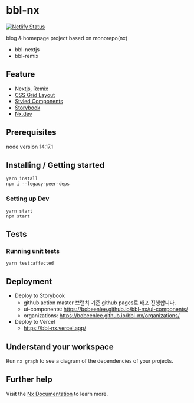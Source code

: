 # bbl-nx
[![Netlify Status](https://api.netlify.com/api/v1/badges/9df06975-e9cf-4761-bf57-48f6f970c96b/deploy-status)](https://app.netlify.com/sites/bbl/deploys)

blog & homepage project based on monorepo(nx)
- bbl-nextjs
- bbl-remix

## Feature

- Nextjs, Remix
- [CSS Grid Layout](https://www.youtube.com/watch?v=7kVeCqQCxlk)
- [Styled Components](https://github.com/styled-components/styled-components)
- [Storybook](https://github.com/storybooks/storybook)
- [Nx.dev](https://nx.dev/)

## Prerequisites

node version 14.17.1

## Installing / Getting started

```shell
yarn install
npm i --legacy-peer-deps
```

### Setting up Dev

```
yarn start
npm start
```

## Tests

### Running unit tests
```
yarn test:affected
```

## Deployment

- Deploy to Storybook
  - github action master 브랜치 기준 github pages로 배포 진행합니다.
  - ui-components: https://bobeenlee.github.io/bbl-nx/ui-components/
  - organizations: https://bobeenlee.github.io/bbl-nx/organizations/
- Deploy to Vercel
  - https://bbl-nx.vercel.app/

## Understand your workspace

Run `nx graph` to see a diagram of the dependencies of your projects.

## Further help

Visit the [Nx Documentation](https://nx.dev) to learn more.
